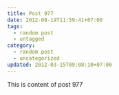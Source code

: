 ```yaml
---
title: Post 977
date: 2012-08-19T11:59:41+07:00
tags:
  - random post
  - untagged
category:
  - random post
  - uncategorized
updated: 2012-03-15T09:08:10+07:00
---
```

This is content of post 977